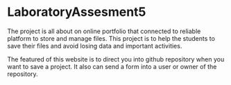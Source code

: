 # LaboratoryAssesment5
The project is all about on online portfolio that connected to reliable platform to store and manage files.
This project is to help the students to save their files and avoid losing data and important activities.

The featured of this website is to direct you into github repository when you want to save a project.
It also can send a form into a user or owner of the repository.
